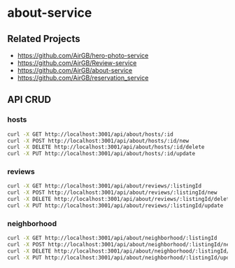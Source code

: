 # about-service

## Related Projects

  - https://github.com/AirGB/hero-photo-service
  - https://github.com/AirGB/Review-service
  - https://github.com/AirGB/about-service
  - https://github.com/AirGB/reservation_service
  
## API CRUD

### hosts
```sh
curl -X GET http://localhost:3001/api/about/hosts/:id
curl -X POST http://localhost:3001/api/about/hosts/:id/new
curl -X DELETE http://localhost:3001/api/about/hosts/:id/delete
curl -X PUT http://localhost:3001/api/about/hosts/:id/update
```

### reviews
```sh
curl -X GET http://localhost:3001/api/about/reviews/:listingId
curl -X POST http://localhost:3001/api/about/reviews/:listingId/new
curl -X DELETE http://localhost:3001/api/about/reviews/:listingId/delete
curl -X PUT http://localhost:3001/api/about/reviews/:listingId/update
```

### neighborhood
```sh
curl -X GET http://localhost:3001/api/about/neighborhood/:listingId
curl -X POST http://localhost:3001/api/about/neighborhood/:listingId/new
curl -X DELETE http://localhost:3001/api/about/neighborhood/:listingId/delete
curl -X PUT http://localhost:3001/api/about/neighborhood/:listingId/update
```
